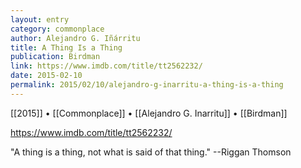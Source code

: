 ```yaml
---
layout: entry
category: commonplace
author: Alejandro G. Iñárritu
title: A Thing Is a Thing
publication: Birdman
link: https://www.imdb.com/title/tt2562232/
date: 2015-02-10
permalink: 2015/02/10/alejandro-g-inarritu-a-thing-is-a-thing
---
```


[[2015]] • [[Commonplace]] • [[Alejandro G. Inarritu]] • [[Birdman]]

https://www.imdb.com/title/tt2562232/

"A thing is a thing, not what is said of that thing." --Riggan Thomson


